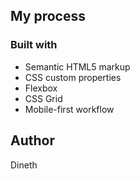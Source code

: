## My process

### Built with

- Semantic HTML5 markup
- CSS custom properties
- Flexbox
- CSS Grid
- Mobile-first workflow

## Author
Dineth
